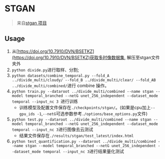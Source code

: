 # STGAN

> 来自[stgan 项目](https://github.com/VSAnimator/stgan)

## Usage

1. 从[https://doi.org/10.7910/DVN/BSETKZ](https://doi.org/10.7910/DVN/BSETKZ)获取多时像数据集, 解压至stgan文件夹外
2. `python divide.py`进行取样、分割;
3. `python datasets/combine_temporal.py --fold_A ../divide_multi/cloudy/ --fold_B ../divide_multi/clear/ --fold_AB ../divide_multi/combined/`进行 combine 操作。
4. `python train.py --dataroot ../divide_multi/combined --name stgan --model temporal_branched --netG unet_256_independent --dataset_mode temporal --input_nc 3 `进行训练
   - 训练模型及配置文件保存在`./checkpoints/stgan/`。(如果是cpu加上`--gpu_ids -1`,`--netG`可选参数参考`./options/base_options.py`文件)
5. `python test.py --dataroot ../divide_multi/combined --name stgan --model temporal_branched --netG unet_256_independent --dataset_mode temporal --input_nc 3`进行图像去云测试
   - 结果文件保存在`./results/stgan/test_latest/index.html`
6. `python test_quantification.py --dataroot ../divide_multi/combined --name stgan --model temporal_branched --netG unet_256_independent --dataset_mode temporal --input_nc 3`进行结果量化测试